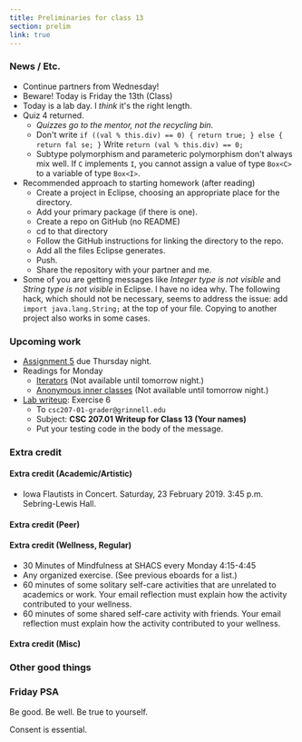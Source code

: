 ```yaml
---
title: Preliminaries for class 13
section: prelim
link: true
---
```

### News / Etc.

* Continue partners from Wednesday!
* Beware!  Today is Friday the 13th (Class)
* Today is a lab day.  I *think* it's the right length.
* Quiz 4 returned.
    * _Quizzes go to the mentor, not the recycling bin._
    * Don't write `if ((val % this.div) == 0) { return true; } else { return fal
se; }`
      Write `return (val % this.div) == 0;`
    * Subtype polymorphism and parameteric polymorphism don't always mix well.
      If `C` implements `I`, you cannot assign a value of type
      `Box<C>` to a variable of type `Box<I>`.
* Recommended approach to starting homework (after reading)
    * Create a project in Eclipse, choosing an appropriate place for
      the directory.
    * Add your primary package (if there is one).
    * Create a repo on GitHub (no README)
    * cd to that directory
    * Follow the GitHub instructions for linking the directory to
      the repo.
    * Add all the files Eclipse generates.
    * Push.
    * Share the repository with your partner and me.
* Some of you are getting messages like *Integer type is not visible*
  and *String type is not visible* in Eclipse.  I have no idea why.
  The following hack, which should not be necessary, seems to address
  the issue: add `import java.lang.String;` at the top of your file.
  Copying to another project also works in some cases.

### Upcoming work

* [Assignment 5](../assignments/assignment05) due Thursday night.
* Readings for Monday
    * [Iterators](../readings/iterators)
      (Not available until tomorrow night.)
    * [Anonymous inner classes](../readings/anonymous-inner-classes)
      (Not available until tomorrow night.)
* [Lab writeup](../writeups/writeup13): Exercise 6
    * To `csc207-01-grader@grinnell.edu`
    * Subject: **CSC 207.01 Writeup for Class 13 (Your names)**
    * Put your testing code in the body of the message.

### Extra credit

#### Extra credit (Academic/Artistic)

* Iowa Flautists in Concert.  Saturday, 23 February 2019.
  3:45 p.m. Sebring-Lewis Hall.

#### Extra credit (Peer)

#### Extra credit (Wellness, Regular)

* 30 Minutes of Mindfulness at SHACS every Monday 4:15-4:45
* Any organized exercise.  (See previous eboards for a list.)
* 60 minutes of some solitary self-care activities that are unrelated to 
  academics or work.  Your email reflection must explain how
  the activity contributed to your wellness.
* 60 minutes of some shared self-care activity with friends.  Your email 
  reflection must explain how the activity contributed to your wellness.

#### Extra credit (Misc)

### Other good things

### Friday PSA

Be good.  Be well.  Be true to yourself.

Consent is essential.


